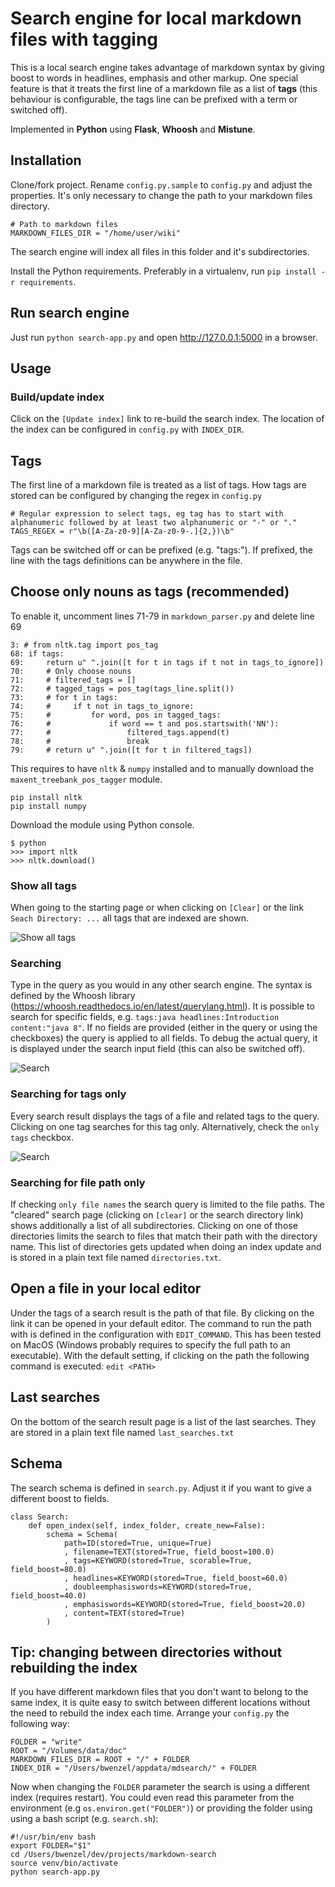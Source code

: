 # Search engine for local markdown files with tagging

This is a local search engine takes advantage of markdown syntax by giving boost to words in headlines, emphasis and other markup. One special feature is that it treats the first line of a markdown file as a list of **tags** (this behaviour is configurable, the tags line can be prefixed with a term or switched off).
  
Implemented in **Python** using **Flask**, **Whoosh** and **Mistune**.

## Installation

Clone/fork project. Rename `config.py.sample` to `config.py` and adjust the properties. It's only necessary to change the path to your markdown files directory.

    # Path to markdown files
    MARKDOWN_FILES_DIR = "/home/user/wiki"

The search engine will index all files in this folder and it's subdirectories. 

Install the Python requirements. Preferably in a virtualenv, run `pip install -r requirements`.

## Run search engine

Just run `python search-app.py` and open <http://127.0.0.1:5000> in a browser.

## Usage

### Build/update index

Click on the `[Update index]` link to re-build the search index. The location of the index can be configured in `config.py` with `INDEX_DIR`.

## Tags

The first line of a markdown file is treated as a list of tags. How tags are stored can be configured by changing the regex in `config.py`

    # Regular expression to select tags, eg tag has to start with alphanumeric followed by at least two alphanumeric or "-" or "."
    TAGS_REGEX = r"\b([A-Za-z0-9][A-Za-z0-9-.]{2,})\b"

Tags can be switched off or can be prefixed (e.g. "tags:"). If prefixed, the line with the tags definitions can be anywhere in the file.

## Choose only nouns as tags (recommended)

To enable it, uncomment lines 71-79 in `markdown_parser.py` and delete line 69

    3: # from nltk.tag import pos_tag
    68: if tags:
    69:     return u" ".join([t for t in tags if t not in tags_to_ignore])
    70:     # Only choose nouns
    71:     # filtered_tags = []
    72:     # tagged_tags = pos_tag(tags_line.split())
    73:     # for t in tags:
    74:     #     if t not in tags_to_ignore:
    75:     #         for word, pos in tagged_tags:
    76:     #             if word == t and pos.startswith('NN'):
    77:     #                 filtered_tags.append(t)
    78:     #                 break
    79:     # return u" ".join([t for t in filtered_tags])

This requires to have `nltk` & `numpy` installed and to manually download the `maxent_treebank_pos_tagger` module.
    
    pip install nltk
    pip install numpy

Download the module using Python console.

    $ python
    >>> import nltk
    >>> nltk.download()

### Show all tags

When going to the starting page or when clicking on `[Clear]` or the link `Seach Directory: ...` all tags that are indexed are shown.

![Show all tags](https://raw.githubusercontent.com/BernhardWenzel/bernhardwenzel.github.io/master/img/markdown-search/search-cleared.jpg)


### Searching

Type in the query as you would in any other search engine. The syntax is defined by the Whoosh library (<https://whoosh.readthedocs.io/en/latest/querylang.html>). It is possible to search for specific fields, e.g. `tags:java headlines:Introduction content:"java 8"`. If no fields are provided (either in the query or using the checkboxes) the query is applied to all fields. To debug the actual query, it is displayed under the search input field (this can also be switched off). 

![Search](https://raw.githubusercontent.com/BernhardWenzel/bernhardwenzel.github.io/master/img/markdown-search/search-result.jpg)

### Searching for tags only

Every search result displays the tags of a file and related tags to the query. Clicking on one tag searches for this tag only. Alternatively, check the `only tags` checkbox.

![Search](https://raw.githubusercontent.com/BernhardWenzel/bernhardwenzel.github.io/master/img/markdown-search/tags-search.jpg)

### Searching for file path only

If checking `only file names` the search query is limited to the file paths. The "cleared" search page (clicking on `[clear]` or the search directory link) shows additionally a list of all subdirectories. Clicking on one of those directories limits the search to files that match their path with the directory name. This list of directories gets updated when doing an index update and is stored in a plain text file named `directories.txt`.  

## Open a file in your local editor

Under the tags of a search result is the path of that file. By clicking on the link it can be opened in your default editor. The command to run the path with is defined in the configuration with `EDIT_COMMAND`. This has been tested on MacOS (Windows probably requires to specify the full path to an executable). With the default setting, if clicking on the path the following command is executed: `edit <PATH>`

## Last searches

On the bottom of the search result page is a list of the last searches. They are stored in a plain text file named `last_searches.txt`

## Schema

The search schema is defined in `search.py`. Adjust it if you want to give a different boost to fields.

    class Search:
        def open_index(self, index_folder, create_new=False):
            schema = Schema(
                path=ID(stored=True, unique=True)
                , filename=TEXT(stored=True, field_boost=100.0)
                , tags=KEYWORD(stored=True, scorable=True, field_boost=80.0)
                , headlines=KEYWORD(stored=True, field_boost=60.0)
                , doubleemphasiswords=KEYWORD(stored=True, field_boost=40.0)
                , emphasiswords=KEYWORD(stored=True, field_boost=20.0)
                , content=TEXT(stored=True)
            )
  
## Tip: changing between directories without rebuilding the index

If you have different markdown files that you don't want to belong to the same index, it is quite easy to switch between different locations without the need to rebuild the index each time. Arrange your `config.py` the following way:

    FOLDER = "write"
    ROOT = "/Volumes/data/doc"
    MARKDOWN_FILES_DIR = ROOT + "/" + FOLDER
    INDEX_DIR = "/Users/bwenzel/appdata/mdsearch/" + FOLDER

Now when changing the `FOLDER` parameter the search is using a different index (requires restart). You could even read this parameter from the environment (e.g  `os.environ.get("FOLDER")`) or providing the folder using using a bash script (e.g. `search.sh`):

    #!/usr/bin/env bash
    export FOLDER="$1"
    cd /Users/bwenzel/dev/projects/markdown-search
    source venv/bin/activate
    python search-app.py 
